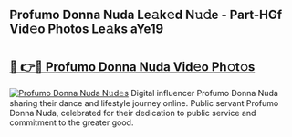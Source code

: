## Profumo Donna Nuda Le𝚊k𝚎d N𝚞𝚍e - Part-HGf Vid𝚎o Photos Le𝚊ks aYe19

# <h2><a href="http://fbftee.evod.top/?m=Profumo+Donna+Nuda">🔗 👉🔴 Profumo Donna Nuda Vid𝚎o Ph𝚘t𝚘s</a></h2>

[![Profumo Donna Nuda N𝚞d𝚎s](https://i.imgur.com/8V9OHl7.gif)](http://fbftee.evod.top/?m=Profumo+Donna+Nuda)
Digital influencer Profumo Donna Nuda sharing their dance and lifestyle journey online. Public servant Profumo Donna Nuda, celebrated for their dedication to public service and commitment to the greater good. 
